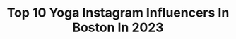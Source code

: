 ---
title: Top 10 Yoga Instagram Influencers In Boston In 2023
description: >-
  Find top yoga Instagram influencers in Boston in 2023. Most popular hashtags: #boston #yoga #bostonyoga #bostonfitness.
platform: Instagram
hits: 17
text_top: See the most popular Instagram accounts on inBeat.
text_bottom: inBeat has 17 Instagram influencers like this in Boston, United States for you to work with.
profiles:
  - username: "africarubiop"
    fullname: >-
      Africa Rubio / Health Coach
    bio: >-
      ▫️Hormone Health Coach @nutritionschool ▫️Gut Health Coach ▫️Co-Founder @namastaywell.co ▫️Co-Founder @bostonwomensmarket ▫️Work with me ⬇️
    location: "United States"
    followers: 15507
    engagement: 358
    commentsToLikes: 0.029254
    id: ck14jacm1jby30i194h487oqj
    verified: false
    hashtags: "#healthandwellness, #holisticapproach, #healthieryou, #namastaywell"
  - username: "konstantinkakanias"
    fullname: >-
      Konstantin Kakanias
    bio: >-
      
    location: "United States"
    followers: 8733
    engagement: 1245
    commentsToLikes: 0.054125
    id: ck0u20d0nyfsb0i196i4zegtf
    verified: false
    hashtags: "#cafedeflore, #medusaart, #bidenharris2020, #joebiden2020"
  - username: "thecoastalyogi"
    fullname: >-
      SARAH WHITE // COASTIE
    bio: >-
      ▫️ E-RYT 200 | Yoga Sculpt | Yin | PSM ▫️ @thecoastalmethod | founder ▫️ @bspokestudios | instructor next IG LIVE class! ▫️ 8/27 7:30am ET Yoga Sculpt
    location: "United States"
    followers: 8933
    engagement: 830
    commentsToLikes: 0.031089
    id: ck6tzmxkranhb0j71n12e9dq7
    verified: false
    hashtags: "#yogasculpt, #yoga, #thecoastalyogi, #summerrecipe"
  - username: "amandarunsboston"
    fullname: >-
      Amanda Nurse | Runner & Coach
    bio: >-
      👩🏻‍💻 Run Coach, Yoga Teacher, Mama of 2 🏃🏻‍♀️ Marathoner x22 for @adidasrunning 🏅 Olympic Trialist x2 (2:40 PR) 👇🏼 Interested in training? Learn more!
    location: "United States"
    followers: 18281
    engagement: 428
    commentsToLikes: 0.056437
    id: ck5hjh5bcgme50i11qohikmjs
    verified: false
    hashtags: "#birthstory, #helloworld, #loveyou, #babygirl"
  - username: "alyraymer"
    fullname: >-
      ALY RAYMER (Fitness & Health)
    bio: >-
      Indoor cycling & yoga instructor for 15+ years Currently📍@bspokestudios Founder @whatlieswithin_ wellness retreats @lululemon ambassador ❤️ (‘17-‘19)
    location: "United States"
    followers: 29446
    engagement: 146
    commentsToLikes: 0.085987
    id: ck0w4t74j0an00i19x53ktavn
    verified: false
    hashtags: "#indoorcycling, #bostonfitness, #bostonyoga, #igersboston"
  - username: "yogagolfdad"
    fullname: >-
      Ronan O'Connor
    bio: >-
      🦸🏻‍♂️ Yoga Teacher 🏌🏼‍♂️ Golf Legend 🧔🏻 Dad to Natalia ☘️ Dublinese 🕹 Boston, MA 🎙 My Interview ⛳️ w/ @bogeyboyspod👇
    location: "United States"
    followers: 19357
    engagement: 413
    commentsToLikes: 0.025139
    id: ck14jabt8jbtv0i19ar16c9aw
    verified: false
    hashtags: "#brogis, #winningyoga, #yogagolfdad, #foryoupage"
  - username: "bspokestudios"
    fullname: >-
      B/SPOKE Studios
    bio: >-
      Boston, Wellesley, Cape House, ON DEMAND + LiveStream R/DE | STRENGTH | YOGA | PERSONAL TRAINING Created To Improve Life
    location: "United States"
    followers: 28113
    engagement: 100
    commentsToLikes: 0.045848
    id: ck55lj7wt1p6v0i11fjwc7avl
    verified: false
    hashtags: "#fitnessinstructor, #bspokewarehouse, #outdoorfitness, #bspokestudios"
  - username: "haleypwelsh"
    fullname: >-
      ☆ H A L E Y☆
    bio: >-
      📍Pittsburgh, PA 🧘🏻‍♀️ Yoga student & teacher in training @onepeloton obsessed 🚲
    location: "United States"
    followers: 16665
    engagement: 470
    commentsToLikes: 0.098776
    id: ck6tirhp01a7n0j71va0e5xal
    verified: false
    hashtags: "#ad, #lulusambassador, #bostonterriersofinstagram, #lovelulus"
  - username: "rodneylavoiejr"
    fullname: >-
      Rodney Lavoie Jr. “𝓢𝓾𝓻𝓿𝓲𝓿𝓸𝓻”
    bio: >-
      🎙 Motivational Speaker 🧠 Mental Health Awareness 🫂 Life Coach 📚501(c)3:@TheWarriorsofPurpose 🎧 Podcast:@SilenceKillsMovement 📲 Back-up:@SurvivorRodney
    location: "United States"
    followers: 393099
    engagement: 659
    commentsToLikes: 0.040046
    id: ck6u2a8u3qmzb0j71yukdua4n
    verified: true
    hashtags: "#motivation, #miami, #depression, #selflove"
  - username: "nitinrawat_olympian"
    fullname: >-
      Nitendra Singh Rawat OLY 🇮🇳
    bio: >-
      RIO 2016 Olympian | Marathoner | No Limits to Achievements |
    location: "United States"
    followers: 11022
    engagement: 844
    commentsToLikes: 0.012940
    id: ckap08ii1p7no0i78nun2z686
    verified: false
    hashtags: "#olympian, #running, #pahadirunner, #highaltitude"
---